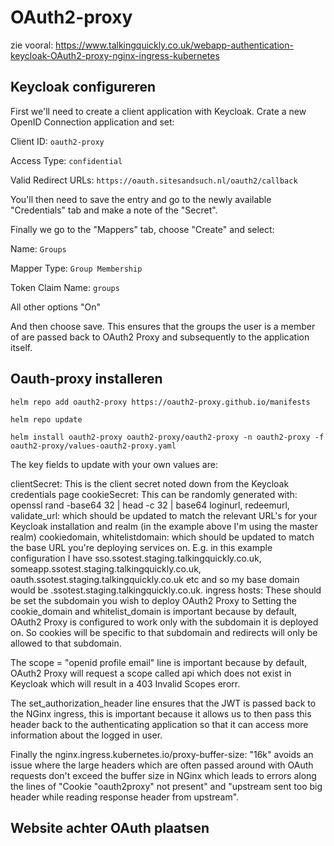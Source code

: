 # OAuth2-proxy

zie vooral: https://www.talkingquickly.co.uk/webapp-authentication-keycloak-OAuth2-proxy-nginx-ingress-kubernetes

## Keycloak configureren

First we'll need to create a client application with Keycloak. Crate a new OpenID Connection application and set:

Client ID: `oauth2-proxy`

Access Type: `confidential`

Valid Redirect URLs: `https://oauth.sitesandsuch.nl/oauth2/callback`


You'll then need to save the entry and go to the newly available "Credentials" tab and make a note of the "Secret".

Finally we go to the "Mappers" tab, choose "Create" and select:

Name: `Groups`

Mapper Type: `Group Membership`

Token Claim Name: `groups`

All other options "On"

And then choose save. This ensures that the groups the user is a member of are passed back to OAuth2 Proxy and subsequently to the application itself.






## Oauth-proxy installeren

`helm repo add oauth2-proxy https://oauth2-proxy.github.io/manifests`

`helm repo update`

`helm install oauth2-proxy oauth2-proxy/oauth2-proxy -n oauth2-proxy -f oauth2-proxy/values-oauth2-proxy.yaml`

The key fields to update with your own values are:

clientSecret: This is the client secret noted down from the Keycloak credentials page
cookieSecret: This can be randomly generated with: openssl rand -base64 32 | head -c 32 | base64
loginurl, redeemurl, validate_url: which should be updated to match the relevant URL's for your Keycloak installation and realm (in the example above I'm using the master realm)
cookiedomain, whitelistdomain: which should be updated to match the base URL you're deploying services on. E.g. in this example configuration I have sso.ssotest.staging.talkingquickly.co.uk, someapp.ssotest.staging.talkingquickly.co.uk, oauth.ssotest.staging.talkingquickly.co.uk etc and so my base domain would be .ssotest.staging.talkingquickly.co.uk.
ingress hosts: These should be set the subdomain you wish to deploy OAuth2 Proxy to
Setting the cookie_domain and whitelist_domain is important because by default, OAuth2 Proxy is configured to work only with the subdomain it is deployed on. So cookies will be specific to that subdomain and redirects will only be allowed to that subdomain.

The scope = "openid profile email" line is important because by default, OAuth2 Proxy will request a scope called api which does not exist in Keycloak which will result in a 403 Invalid Scopes erorr.

The set_authorization_header line ensures that the JWT is passed back to the NGinx ingress, this is important because it allows us to then pass this header back to the authenticating application so that it can access more information about the logged in user.

Finally the nginx.ingress.kubernetes.io/proxy-buffer-size: "16k" avoids an issue where the large headers which are often passed around with OAuth requests don't exceed the buffer size in NGinx which leads to errors along the lines of "Cookie "oauth2proxy" not present" and "upstream sent too big header while reading response header from upstream".


## Website achter OAuth plaatsen
